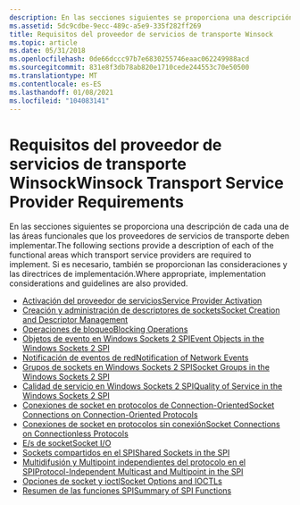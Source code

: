 ```yaml
---
description: En las secciones siguientes se proporciona una descripción de cada una de las áreas funcionales que los proveedores de servicios de transporte deben implementar.
ms.assetid: 5dc9cdbe-9ecc-489c-a5e9-335f282ff269
title: Requisitos del proveedor de servicios de transporte Winsock
ms.topic: article
ms.date: 05/31/2018
ms.openlocfilehash: 0de66dccc97b7e6830255746eaac062249988acd
ms.sourcegitcommit: 831e8f3db78ab820e1710cede244553c70e50500
ms.translationtype: MT
ms.contentlocale: es-ES
ms.lasthandoff: 01/08/2021
ms.locfileid: "104083141"
---
```

# <a name="winsock-transport-service-provider-requirements"></a><span data-ttu-id="0df31-103">Requisitos del proveedor de servicios de transporte Winsock</span><span class="sxs-lookup"><span data-stu-id="0df31-103">Winsock Transport Service Provider Requirements</span></span>

<span data-ttu-id="0df31-104">En las secciones siguientes se proporciona una descripción de cada una de las áreas funcionales que los proveedores de servicios de transporte deben implementar.</span><span class="sxs-lookup"><span data-stu-id="0df31-104">The following sections provide a description of each of the functional areas which transport service providers are required to implement.</span></span> <span data-ttu-id="0df31-105">Si es necesario, también se proporcionan las consideraciones y las directrices de implementación.</span><span class="sxs-lookup"><span data-stu-id="0df31-105">Where appropriate, implementation considerations and guidelines are also provided.</span></span>

-   [<span data-ttu-id="0df31-106">Activación del proveedor de servicios</span><span class="sxs-lookup"><span data-stu-id="0df31-106">Service Provider Activation</span></span>](service-provider-activation-2.md)
-   [<span data-ttu-id="0df31-107">Creación y administración de descriptores de sockets</span><span class="sxs-lookup"><span data-stu-id="0df31-107">Socket Creation and Descriptor Management</span></span>](socket-creation-and-descriptor-management-2.md)
-   [<span data-ttu-id="0df31-108">Operaciones de bloqueo</span><span class="sxs-lookup"><span data-stu-id="0df31-108">Blocking Operations</span></span>](blocking-operations-2.md)
-   [<span data-ttu-id="0df31-109">Objetos de evento en Windows Sockets 2 SPI</span><span class="sxs-lookup"><span data-stu-id="0df31-109">Event Objects in the Windows Sockets 2 SPI</span></span>](event-objects-in-the-windows-sockets-2-spi-2.md)
-   [<span data-ttu-id="0df31-110">Notificación de eventos de red</span><span class="sxs-lookup"><span data-stu-id="0df31-110">Notification of Network Events</span></span>](notification-of-network-events-2.md)
-   [<span data-ttu-id="0df31-111">Grupos de sockets en Windows Sockets 2 SPI</span><span class="sxs-lookup"><span data-stu-id="0df31-111">Socket Groups in the Windows Sockets 2 SPI</span></span>](socket-groups-in-the-windows-sockets-2-spi-2.md)
-   [<span data-ttu-id="0df31-112">Calidad de servicio en Windows Sockets 2 SPI</span><span class="sxs-lookup"><span data-stu-id="0df31-112">Quality of Service in the Windows Sockets 2 SPI</span></span>](quality-of-service-in-the-windows-sockets-2-spi-2.md)
-   [<span data-ttu-id="0df31-113">Conexiones de socket en protocolos de Connection-Oriented</span><span class="sxs-lookup"><span data-stu-id="0df31-113">Socket Connections on Connection-Oriented Protocols</span></span>](socket-connections-on-connection-oriented-protocols-2.md)
-   [<span data-ttu-id="0df31-114">Conexiones de socket en protocolos sin conexión</span><span class="sxs-lookup"><span data-stu-id="0df31-114">Socket Connections on Connectionless Protocols</span></span>](socket-connections-on-connectionless-protocols-2.md)
-   [<span data-ttu-id="0df31-115">E/s de socket</span><span class="sxs-lookup"><span data-stu-id="0df31-115">Socket I/O</span></span>](socket-i-o-2.md)
-   [<span data-ttu-id="0df31-116">Sockets compartidos en el SPI</span><span class="sxs-lookup"><span data-stu-id="0df31-116">Shared Sockets in the SPI</span></span>](shared-sockets-in-the-spi-2.md)
-   [<span data-ttu-id="0df31-117">Multidifusión y Multipoint independientes del protocolo en el SPI</span><span class="sxs-lookup"><span data-stu-id="0df31-117">Protocol-Independent Multicast and Multipoint in the SPI</span></span>](protocol-independent-multicast-and-multipoint-in-the-spi-2.md)
-   [<span data-ttu-id="0df31-118">Opciones de socket y ioctl</span><span class="sxs-lookup"><span data-stu-id="0df31-118">Socket Options and IOCTLs</span></span>](socket-options-and-ioctls-2.md)
-   [<span data-ttu-id="0df31-119">Resumen de las funciones SPI</span><span class="sxs-lookup"><span data-stu-id="0df31-119">Summary of SPI Functions</span></span>](summary-of-spi-functions-2.md)

 

 



